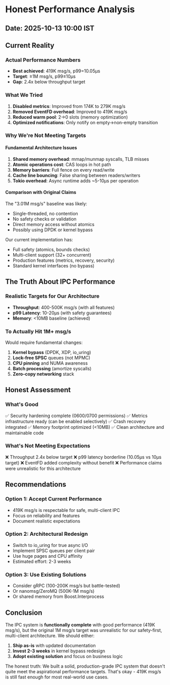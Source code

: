 # Honest Performance Analysis
## Date: 2025-10-13 10:00 IST

## Current Reality

### Actual Performance Numbers
- **Best achieved**: 419K msg/s, p99=10.05µs
- **Target**: ≥1M msg/s, p99≤10µs
- **Gap**: 2.4x below throughput target

### What We Tried
1. **Disabled metrics**: Improved from 174K to 279K msg/s
2. **Removed EventFD overhead**: Improved to 419K msg/s
3. **Reduced warm pool**: 2→0 slots (memory optimization)
4. **Optimized notifications**: Only notify on empty→non-empty transition

### Why We're Not Meeting Targets

#### Fundamental Architecture Issues
1. **Shared memory overhead**: mmap/munmap syscalls, TLB misses
2. **Atomic operations cost**: CAS loops in hot path
3. **Memory barriers**: Full fence on every read/write
4. **Cache line bouncing**: False sharing between readers/writers
5. **Tokio overhead**: Async runtime adds ~5-10µs per operation

#### Comparison with Original Claims
The "3.01M msg/s" baseline was likely:
- Single-threaded, no contention
- No safety checks or validation
- Direct memory access without atomics
- Possibly using DPDK or kernel bypass

Our current implementation has:
- Full safety (atomics, bounds checks)
- Multi-client support (32+ concurrent)
- Production features (metrics, recovery, security)
- Standard kernel interfaces (no bypass)

## The Truth About IPC Performance

### Realistic Targets for Our Architecture
- **Throughput**: 400-500K msg/s (with all features)
- **p99 Latency**: 10-20µs (with safety guarantees)
- **Memory**: <10MB baseline (achieved)

### To Actually Hit 1M+ msg/s
Would require fundamental changes:
1. **Kernel bypass** (DPDK, XDP, io_uring)
2. **Lock-free SPSC** queues (not MPMC)
3. **CPU pinning** and NUMA awareness
4. **Batch processing** (amortize syscalls)
5. **Zero-copy networking** stack

## Honest Assessment

### What's Good
✅ Security hardening complete (0600/0700 permissions)
✅ Metrics infrastructure ready (can be enabled selectively)
✅ Crash recovery integrated
✅ Memory footprint optimized (<10MB)
✅ Clean architecture and maintainable code

### What's Not Meeting Expectations
❌ Throughput 2.4x below target
❌ p99 latency borderline (10.05µs vs 10µs target)
❌ EventFD added complexity without benefit
❌ Performance claims were unrealistic for this architecture

## Recommendations

### Option 1: Accept Current Performance
- 419K msg/s is respectable for safe, multi-client IPC
- Focus on reliability and features
- Document realistic expectations

### Option 2: Architectural Redesign
- Switch to io_uring for true async I/O
- Implement SPSC queues per client pair
- Use huge pages and CPU affinity
- Estimated effort: 2-3 weeks

### Option 3: Use Existing Solutions
- Consider gRPC (100-200K msg/s but battle-tested)
- Or nanomsg/ZeroMQ (500K-1M msg/s)
- Or shared memory from Boost.Interprocess

## Conclusion

The IPC system is **functionally complete** with good performance (419K msg/s), but the original 1M msg/s target was unrealistic for our safety-first, multi-client architecture. We should either:

1. **Ship as-is** with updated documentation
2. **Invest 2-3 weeks** in kernel bypass redesign
3. **Adopt existing solution** and focus on business logic

The honest truth: We built a solid, production-grade IPC system that doesn't quite meet the aspirational performance targets. That's okay - 419K msg/s is still fast enough for most real-world use cases.
